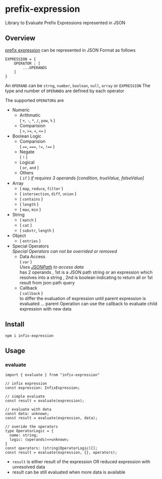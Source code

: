 # prefix-expression

Library to Evaluate Prefix Expressions represented in JSON

## Overview

[prefix expression](https://en.wikipedia.org/wiki/Polish_notation) can be represented in JSON Format as follows

```JS
EXPRESSION = {
    OPERATOR : [
        ...OPERANDS
    ]
}
```

An `OPERAND` can be `strng`, `number`, `boolean`, `null`, `array` or `EXPRESSION`
The type and number of `OPERAND`s are defined by each operator

The supported `OPERATOR`s are

- Numeric
  - Arithmatic  
    ( `+`, `-`, `*`, `/`, `pow`, `%` )
  - Comparision  
    ( `>`, `>=`, `<`, `<=` )
- Boolean Logic
  - Comparision  
    ( `==`, `===`, `!=`, `!==` )
  - Negate  
    ( `!` )
  - Logical  
    ( `or`, `and` )
  - Others  
    ( `if` ) _if requires 3 operands [condition, trueValue, falseValue]_
- Array
  - ( `map`, `reduce`, `filter` )
  - ( `intersection`, `diff`, `union` )
  - ( `contains` )
  - ( `length` )
  - ( `max`, `min` )
- String
  - ( `match` )
  - ( `cat` )
  - ( `substr`, `length` )
- Object
  - ( `entries` )
- Special Operators  
   _Special Operators can not be overrided or removed_
  - Data Access  
    ( `var` )  
    _Uses [JSONPath](https://www.npmjs.com/package/jsonpath) to access data_  
    has 2 operands , 1st is a JSON path string or an expression which resolves into a string , 2nd is boolean indicating to return all or 1st result from json path query
  - Callback  
    ( `callback` )  
    to differ the evaluation of expression until parent expression is evaluated ... parent Operation can use the callback to evaluate child expression with new data

## Install

```SH
npm i infix-expression
```

## Usage

### evaluate

```TS
import { evaluate } from "infix-expression"

// infix expression
const expression: InfixExpression;

// simple evaluate
const result = evaluate(expression);

// evaluate with data
const data: unknown;
const result = evaluate(expression, data);

// overide the operators
type OperatorLogic = {
  name: string;
  logic: (operands)=>unknown;
}
const operators: (string|OperatorLogic)[];
const result = evaluate(expression, {}, operators);

```

- `result` is either result of the expression OR reduced expression with unresolved data
- result can be still evaluated when more data is available

